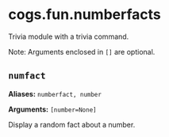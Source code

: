 # cogs.fun.numberfacts

Trivia module with a trivia command.

Note: Arguments enclosed in `[]` are optional.

## `numfact`

**Aliases:** `numberfact, number`

**Arguments:** `[number=None]`

Display a random fact about a number.